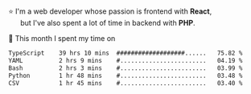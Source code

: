 ⭐ I'm a web developer whose passion is frontend with <b>React</b>,<br/>
&nbsp; &nbsp; &nbsp; but I've also spent a lot of time in backend with <b>PHP</b>.

📅 This month I spent my time on

<!--START_SECTION:waka-->

```txt
TypeScript    39 hrs 10 mins  ###################......   75.82 %
YAML          2 hrs 9 mins    #........................   04.19 %
Bash          2 hrs 3 mins    #........................   03.99 %
Python        1 hr 48 mins    #........................   03.48 %
CSV           1 hr 45 mins    #........................   03.40 %
```

<!--END_SECTION:waka-->
